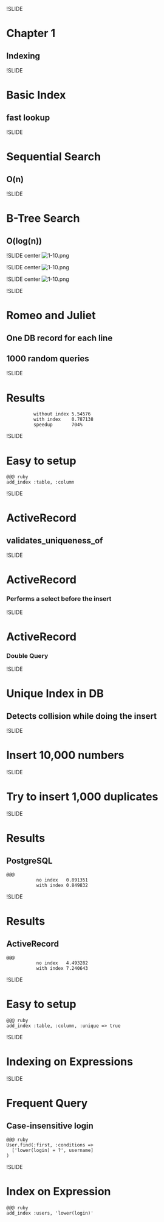 !SLIDE
# Chapter 1
## Indexing

!SLIDE
# Basic Index
## fast lookup

!SLIDE
# Sequential Search
## O(n)

!SLIDE
# B-Tree Search
## O(log(n))

!SLIDE center
![1-10.png](1-10.png)

!SLIDE center
![1-10.png](1-100.png)

!SLIDE center
![1-10.png](1-1000.png)

!SLIDE
# Romeo and Juliet
## One DB record for each line
## 1000 random queries

!SLIDE
# Results
              without index 5.54576
              with index    0.787138
              speedup       704%

!SLIDE
# Easy to setup
    @@@ ruby
    add_index :table, :column

!SLIDE
# ActiveRecord
## validates_uniqueness_of

!SLIDE
# ActiveRecord
### Performs a select before the insert

!SLIDE
# ActiveRecord
### Double Query

!SLIDE
# Unique Index in DB
## Detects collision while doing the insert

!SLIDE
# Insert 10,000 numbers

!SLIDE
# Try to insert 1,000 duplicates


!SLIDE
# Results
## PostgreSQL
    @@@
               no index   0.891351
               with index 0.849832

!SLIDE
# Results
## ActiveRecord
    @@@      
               no index   4.493282
               with index 7.240643

!SLIDE
# Easy to setup
    @@@ ruby
    add_index :table, :column, :unique => true

!SLIDE
# Indexing on Expressions

!SLIDE
# Frequent Query
## Case-insensitive login
    @@@ ruby
    User.find(:first, :conditions => 
      ['lower(login) = ?', username]
    )

!SLIDE
# Index on Expression
    @@@ ruby
    add_index :users, 'lower(login)'
